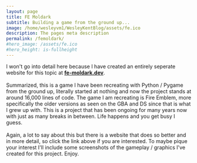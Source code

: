 ```yaml
---
layout: page
title: FE Moldark
subtitle: Building a game from the ground up...
image: /home/wesleyvm1/WesleyKentBlog/assets/fe.ico
description: The pages meta description
permalink: /femoldark/
#hero_image: /assets/fe.ico
#hero_height: is-fullheight
--- 
```


I won't go into detail here because I have created an entirely seperate website for this topic at [**fe-moldark.dev**](https://www.fe-moldark.dev).
<br><br>
Summarized, this is a game I have been recreating with Python / Pygame from the ground up, literally started at nothing and now the project stands at around 16,000 lines of code. The game I am recreating is Fire Emblem, more specifically the older versions as seen on the GBA and DS since that is what I grew up with. This is a project that has been ongoing for many years now with just as many breaks in between. Life happens and you get busy I guess.
<br><br>
Again, a lot to say about this but there is a website that does so better and in more detail, so click the link above if you are interested. To maybe pique your interest I'll include some screenshots of the gameplay / graphics I've created for this project. Enjoy.
<br><br>
<center>
	<img src="/assets/femoldark/chapter config.png" alt=""><br>
	<img src="/assets/femoldark/armory.png" alt=""><br>
	<img src="/assets/femoldark/fog of war2.png" alt=""><br>
	<img src="/assets/femoldark/full enemy map.png" alt=""><br>
	<img src="/assets/femoldark/move map.png" alt=""><br>
	<img src="/assets/femoldark/player info.png" alt=""><br>
	<img src="/assets/femoldark/player phase.png" alt=""><br>
	<img src="/assets/femoldark/supply.png" alt=""><br>
	<img src="/assets/femoldark/trade chapter config.png" alt=""><br>
	<img src="/assets/femoldark/trade.png" alt=""><br>
</center>

